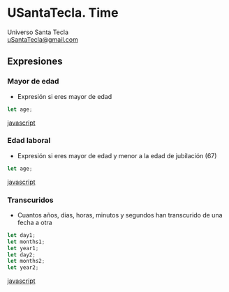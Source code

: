 # USantaTecla. Time
Universo Santa Tecla  
[uSantaTecla@gmail.com](mailto:uSantaTecla@gmail.com) 

## Expresiones

### Mayor de edad

* Expresión si eres mayor de edad

```javascript
let age;
```

[javascript](https://github.com/USantaTecla-mathematics/javascript/blob/master/expresiones/Mayor%20de%20edad/Mayor%20de%20edad.js)

### Edad laboral

* Expresión si eres mayor de edad y menor a la edad de jubilación (67)

```javascript
let age;
```

[javascript](https://github.com/USantaTecla-mathematics/javascript/blob/master/expresiones/Edad%20laboral/Edad%20laboral.js)


### Transcuridos

* Cuantos años, dias, horas, minutos y segundos han transcurido de una fecha a otra

```javascript
let day1;
let months1;
let year1;
let day2;
let months2;
let year2;
```

[javascript](https://github.com/USantaTecla-mathematics/javascript/blob/master/expresiones/A%C3%B1os%2C%20dias%2C%20horas%2C%20minutos%2C%20segundos%20transcuridos/UnidadesTemporales.js)
